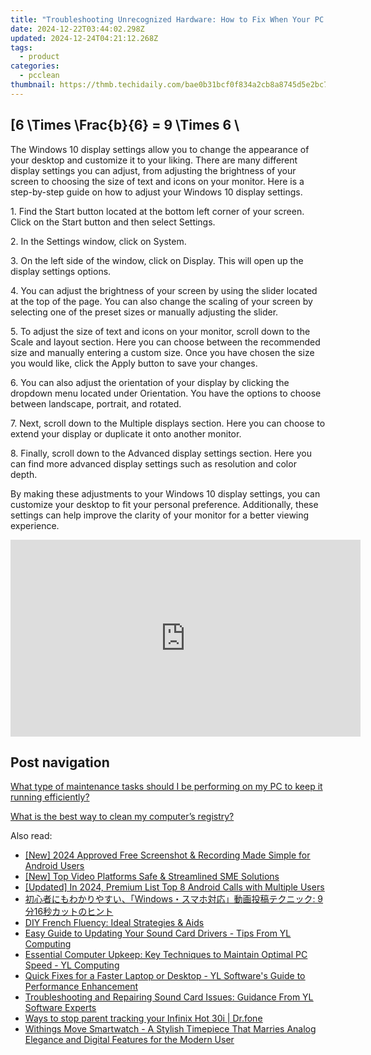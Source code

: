 ```yaml
---
title: "Troubleshooting Unrecognized Hardware: How to Fix When Your PC Ignores New Devices - Tips by YL Technologies"
date: 2024-12-22T03:44:02.298Z
updated: 2024-12-24T04:21:12.268Z
tags:
  - product
categories:
  - pcclean
thumbnail: https://thmb.techidaily.com/bae0b31bcf0f834a2cb8a8745d5e2bc7c01fc184bad894f3a2d80e9f7aedc125.jpg
---
```


## \[6 \Times \Frac{b}{6} = 9 \Times 6 \

The Windows 10 display settings allow you to change the appearance of your desktop and customize it to your liking. There are many different display settings you can adjust, from adjusting the brightness of your screen to choosing the size of text and icons on your monitor. Here is a step-by-step guide on how to adjust your Windows 10 display settings. 

1\. Find the Start button located at the bottom left corner of your screen. Click on the Start button and then select Settings.

2\. In the Settings window, click on System.

3\. On the left side of the window, click on Display. This will open up the display settings options. 

4\. You can adjust the brightness of your screen by using the slider located at the top of the page. You can also change the scaling of your screen by selecting one of the preset sizes or manually adjusting the slider.

5\. To adjust the size of text and icons on your monitor, scroll down to the Scale and layout section. Here you can choose between the recommended size and manually entering a custom size. Once you have chosen the size you would like, click the Apply button to save your changes.

6\. You can also adjust the orientation of your display by clicking the dropdown menu located under Orientation. You have the options to choose between landscape, portrait, and rotated.

7\. Next, scroll down to the Multiple displays section. Here you can choose to extend your display or duplicate it onto another monitor.

8\. Finally, scroll down to the Advanced display settings section. Here you can find more advanced display settings such as resolution and color depth. 

By making these adjustments to your Windows 10 display settings, you can customize your desktop to fit your personal preference. Additionally, these settings can help improve the clarity of your monitor for a better viewing experience.

<!-- affiliate ads begin -->
<iframe width="560" height="315" src="https://www.youtube.com/embed/Rxyki8-Y630?si=dHLkIxG59zdlZeN0" title="YouTube video player" frameborder="0" allow="accelerometer; autoplay; clipboard-write; encrypted-media; gyroscope; picture-in-picture; web-share" referrerpolicy="strict-origin-when-cross-origin" allowfullscreen></iframe>
<!-- affiliate ads end -->

## Post navigation

[What type of maintenance tasks should I be performing on my PC to keep it running efficiently?](https://tools.techidaily.com/pcclean/products/)

[What is the best way to clean my computer’s registry?](https://tools.techidaily.com/pcclean/products/)

<ins class="adsbygoogle"
     style="display:block"
     data-ad-format="autorelaxed"
     data-ad-client="ca-pub-7571918770474297"
     data-ad-slot="1223367746"></ins>

<ins class="adsbygoogle"
     style="display:block"
     data-ad-client="ca-pub-7571918770474297"
     data-ad-slot="8358498916"
     data-ad-format="auto"
     data-full-width-responsive="true"></ins>

<span class="atpl-alsoreadstyle">Also read:</span>
<div><ul>
<li><a href="https://remote-screen-capture.techidaily.com/new-2024-approved-free-screenshot-and-recording-made-simple-for-android-users/"><u>[New] 2024 Approved Free Screenshot & Recording Made Simple for Android Users</u></a></li>
<li><a href="https://video-screen-grab.techidaily.com/new-top-video-platforms-safe-and-streamlined-sme-solutions/"><u>[New] Top Video Platforms Safe & Streamlined SME Solutions</u></a></li>
<li><a href="https://screen-sharing-recording.techidaily.com/updated-in-2024-premium-list-top-8-android-calls-with-multiple-users/"><u>[Updated] In 2024, Premium List Top 8 Android Calls with Multiple Users</u></a></li>
<li><a href="https://blog-min.techidaily.com/windows-916/"><u>初心者にもわかりやすい、「Windows・スマホ対応」動画投稿テクニック: 9分16秒カットのヒント</u></a></li>
<li><a href="https://mondly-stories.techidaily.com/diy-french-fluency-ideal-strategies-and-aids/"><u>DIY French Fluency: Ideal Strategies & Aids</u></a></li>
<li><a href="https://discover-fantastic.techidaily.com/easy-guide-to-updating-your-sound-card-drivers-tips-from-yl-computing/"><u>Easy Guide to Updating Your Sound Card Drivers - Tips From YL Computing</u></a></li>
<li><a href="https://discover-fantastic.techidaily.com/essential-computer-upkeep-key-techniques-to-maintain-optimal-pc-speed-yl-computing/"><u>Essential Computer Upkeep: Key Techniques to Maintain Optimal PC Speed - YL Computing</u></a></li>
<li><a href="https://discover-fantastic.techidaily.com/quick-fixes-for-a-faster-laptop-or-desktop-yl-softwares-guide-to-performance-enhancement/"><u>Quick Fixes for a Faster Laptop or Desktop - YL Software's Guide to Performance Enhancement</u></a></li>
<li><a href="https://discover-fantastic.techidaily.com/troubleshooting-and-repairing-sound-card-issues-guidance-from-yl-software-experts/"><u>Troubleshooting and Repairing Sound Card Issues: Guidance From YL Software Experts</u></a></li>
<li><a href="https://android-location-track.techidaily.com/ways-to-stop-parent-tracking-your-infinix-hot-30i-drfone-by-drfone-virtual-android/"><u>Ways to stop parent tracking your Infinix Hot 30i | Dr.fone</u></a></li>
<li><a href="https://tiktok-video-files.techidaily.com/withings-move-smartwatch-a-stylish-timepiece-that-marries-analog-elegance-and-digital-features-for-the-modern-user/"><u>Withings Move Smartwatch - A Stylish Timepiece That Marries Analog Elegance and Digital Features for the Modern User</u></a></li>
</ul></div>

